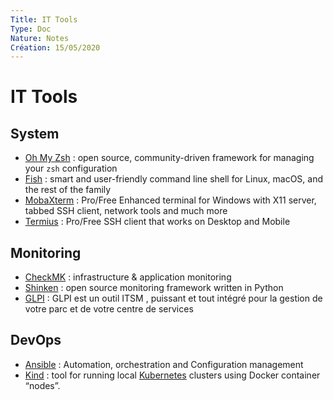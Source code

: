 ```yaml
---
Title: IT Tools
Type: Doc
Nature: Notes
Création: 15/05/2020
---
```


# IT Tools 

## System
- [Oh My Zsh](https://github.com/ohmyzsh/ohmyzsh/blob/master/README.md) : open source, community-driven framework for managing your `zsh` configuration
- [Fish](https://fishshell.com/) : smart and user-friendly command line
shell for Linux, macOS, and the rest of the family
- [MobaXterm](https://mobaxterm.mobatek.net/) : Pro/Free Enhanced terminal for Windows with X11 server, tabbed SSH client, network tools and much more
- [Termius](https://termius.com) : Pro/Free SSH client that works on Desktop and Mobile

## Monitoring
- [CheckMK](https://checkmk.com/) : infrastructure & application monitoring
- [Shinken](http://www.shinken-monitoring.org/) : open source monitoring framework written in Python
- [GLPI](https://glpi-project.org/fr/) : GLPI est un outil ITSM , puissant et tout intégré pour la gestion de votre parc et de votre centre de services


## DevOps
- [Ansible](https://docs.ansible.com/) : Automation, orchestration and Configuration management
- [Kind](https://kind.sigs.k8s.io/) : tool for running local [Kubernetes](https://kubernetes.io) clusters using Docker container “nodes”.
